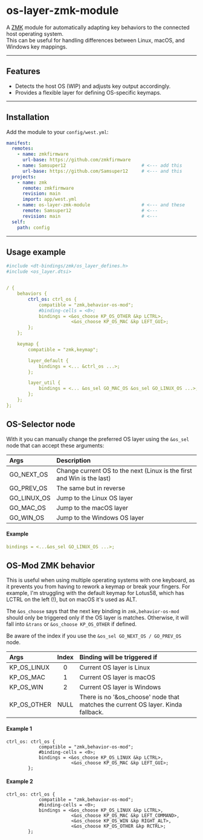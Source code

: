 # os-layer-zmk-module

A [ZMK](https://zmk.dev) module for automatically adapting key behaviors to the connected host operating system.  
This can be useful for handling differences between Linux, macOS, and Windows key mappings.

---

## Features
- Detects the host OS (WIP) and adjusts key output accordingly.  
- Provides a flexible layer for defining OS-specific keymaps.  
---

## Installation

Add the module to your `config/west.yml`:
```yaml
manifest:
  remotes:
    - name: zmkfirmware
      url-base: https://github.com/zmkfirmware
    - name: Samsuper12                            # <--- add this
      url-base: https://github.com/Samsuper12     # <--- and this
  projects:
    - name: zmk
      remote: zmkfirmware
      revision: main
      import: app/west.yml
    - name: os-layer-zmk-module                   # <--- and these
      remote: Samsuper12                          # <---
      revision: main                              # <---
  self:
    path: config
```
---
## Usage example
```yaml
#include <dt-bindings/zmk/os_layer_defines.h>
#include <os_layer.dtsi>


/ {
    behaviors {
        ctrl_os: ctrl_os {
            compatible = "zmk,behavior-os-mod";
            #binding-cells = <0>;
            bindings = <&os_choose KP_OS_OTHER &kp LCTRL>,
                        <&os_choose KP_OS_MAC &kp LEFT_GUI>;
        };
    };

    keymap {
        compatible = "zmk,keymap";

        layer_default {
            bindings = <... &ctrl_os ...>;
        };

        layer_util {
            bindings = <... &os_sel GO_MAC_OS &os_sel GO_LINUX_OS ...>;
        };
    };
};
```
## OS-Selector node
With it you can manually change the preferred OS layer using the `&os_sel` node that can accept these arguments:

| Args | Description |
|:-------------|:---------------|
| GO_NEXT_OS   | Change current OS to the next (Linux is the first and Win is the last) |
| GO_PREV_OS   | The same but in reverse |
| GO_LINUX_OS  | Jump to the Linux OS layer  |
| GO_MAC_OS    | Jump to the macOS layer    |
| GO_WIN_OS    | Jump to the Windows OS layer    |

#### Example
```yaml
bindings = <...&os_sel GO_LINUX_OS ...>;
```

## OS-Mod ZMK behavior
This is useful when using multiple operating systems with one keyboard, as it prevents you from having to rework a keymap or break your fingers. For example, I'm struggling with the default keymap for Lotus58, which has LCTRL on the left (!), but on macOS it's used as ALT.

The `&os_choose` says that the next key binding in `zmk,behavior-os-mod` should only be triggered only if the OS layer is matches. Otherwise, it will fall into `&trans` or `&os_choose KP_OS_OTHER` if defined.

Be aware of the index if you use the `&os_sel GO_NEXT_OS / GO_PREV_OS` node.

| Args         | Index | Binding will be triggered if |
|:-------------|:----:|:-----------------|
| KP_OS_LINUX  |0     | Current OS layer is Linux |
| KP_OS_MAC    |1     | Current OS layer is macOS |
| KP_OS_WIN    |2     | Current OS layer is Windows  |
| KP_OS_OTHER  | NULL | There is no '&os_choose' node that matches the current OS layer. Kinda fallback.|

#### Example 1
```
ctrl_os: ctrl_os {
            compatible = "zmk,behavior-os-mod";
            #binding-cells = <0>;
            bindings = <&os_choose KP_OS_LINUX &kp LCTRL>,
                        <&os_choose KP_OS_MAC &kp LEFT_GUI>;
        };

```

#### Example 2 
```
ctrl_os: ctrl_os {
            compatible = "zmk,behavior-os-mod";
            #binding-cells = <0>;
            bindings = <&os_choose KP_OS_LINUX &kp LCTRL>,
                        <&os_choose KP_OS_MAC &kp LEFT_COMMAND>,
                        <&os_choose KP_OS_WIN &kp RIGHT_ALT>,
                        <&os_choose KP_OS_OTHER &kp RCTRL>;
        };

```
